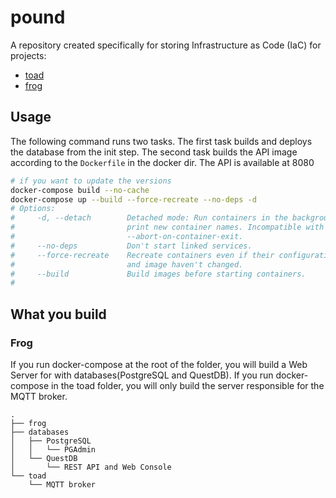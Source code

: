 # pound
A repository created specifically for storing Infrastructure as Code (IaC) for projects:
* [toad]([https://linktodocumentation](https://github.com/MateuszMiekicki/toad))
* [frog]([https://linktodocumentation](https://github.com/MateuszMiekicki/frog))

## Usage
The following command runs two tasks. The first task builds and deploys the database from the init step. The second task builds the API image according to the `Dockerfile` in the docker dir.
The API is available at 8080
```bash
# if you want to update the versions
docker-compose build --no-cache
docker-compose up --build --force-recreate --no-deps -d
# Options:
#     -d, --detach        Detached mode: Run containers in the background,
#                         print new container names. Incompatible with
#                         --abort-on-container-exit.
#     --no-deps           Don't start linked services.
#     --force-recreate    Recreate containers even if their configuration
#                         and image haven't changed.
#     --build             Build images before starting containers.
#
```
## What you build
### Frog
If you run docker-compose at the root of the folder, you will build a Web Server for with databases(PostgreSQL and QuestDB). If you run docker-compose in the toad folder, you will only build the server responsible for the MQTT broker.
```
.
├── frog
├── databases
│   ├── PostgreSQL
│   │   └── PGAdmin
│   └── QuestDB
│       └── REST API and Web Console
└── toad
    └── MQTT broker
```